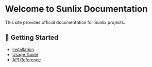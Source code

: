 <head>
    <link rel="icon" type="image/x-icon" href="/favicon.ico">
</head>

# Welcome to Sunlix Documentation

This site provides official documentation for Sunlix projects.

## 📌 Getting Started

- [Installation](installation.md)
- [Usage Guide](usage.md)
- [API Reference](api.md)
